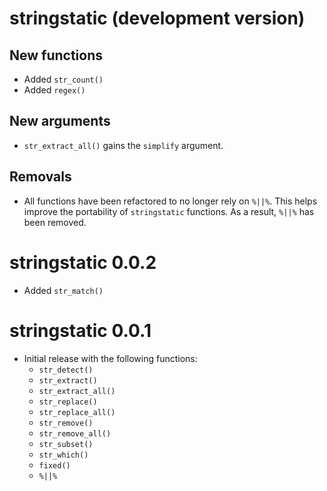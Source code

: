 # stringstatic (development version)

## New functions

* Added `str_count()`
* Added `regex()`

## New arguments
* `str_extract_all()` gains the `simplify` argument.

## Removals
* All functions have been refactored to no longer rely on `%||%`.
This helps improve the portability of `stringstatic` functions.
As a result, `%||%` has been removed.

# stringstatic 0.0.2

* Added `str_match()`

# stringstatic 0.0.1

* Initial release with the following functions:
  - `str_detect()`
  - `str_extract()`
  - `str_extract_all()`
  - `str_replace()`
  - `str_replace_all()`
  - `str_remove()`
  - `str_remove_all()`
  - `str_subset()`
  - `str_which()`
  - `fixed()`
  - `%||%`
